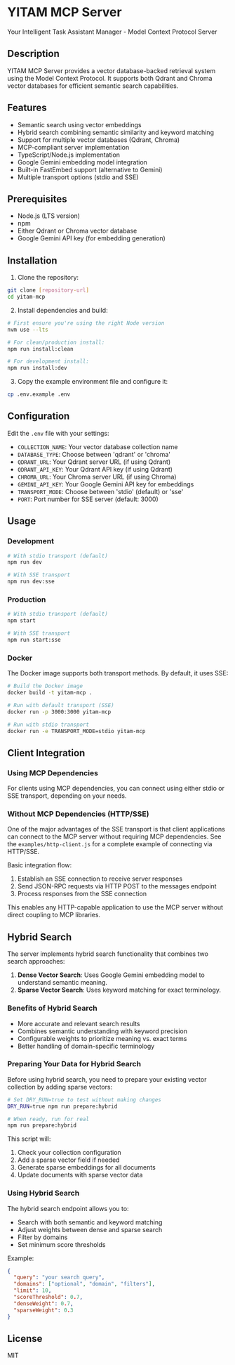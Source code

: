 # YITAM MCP Server

Your Intelligent Task Assistant Manager - Model Context Protocol Server

## Description

YITAM MCP Server provides a vector database-backed retrieval system using the Model Context Protocol. It supports both Qdrant and Chroma vector databases for efficient semantic search capabilities.

## Features

- Semantic search using vector embeddings
- Hybrid search combining semantic similarity and keyword matching
- Support for multiple vector databases (Qdrant, Chroma)
- MCP-compliant server implementation
- TypeScript/Node.js implementation
- Google Gemini embedding model integration
- Built-in FastEmbed support (alternative to Gemini)
- Multiple transport options (stdio and SSE)

## Prerequisites

- Node.js (LTS version)
- npm
- Either Qdrant or Chroma vector database
- Google Gemini API key (for embedding generation)

## Installation

1. Clone the repository:
```bash
git clone [repository-url]
cd yitam-mcp
```

2. Install dependencies and build:
```bash
# First ensure you're using the right Node version
nvm use --lts

# For clean/production install:
npm run install:clean

# For development install:
npm run install:dev
```

3. Copy the example environment file and configure it:
```bash
cp .env.example .env
```

## Configuration

Edit the `.env` file with your settings:

- `COLLECTION_NAME`: Your vector database collection name
- `DATABASE_TYPE`: Choose between 'qdrant' or 'chroma'
- `QDRANT_URL`: Your Qdrant server URL (if using Qdrant)
- `QDRANT_API_KEY`: Your Qdrant API key (if using Qdrant)
- `CHROMA_URL`: Your Chroma server URL (if using Chroma)
- `GEMINI_API_KEY`: Your Google Gemini API key for embeddings
- `TRANSPORT_MODE`: Choose between 'stdio' (default) or 'sse'
- `PORT`: Port number for SSE server (default: 3000)

## Usage

### Development

```bash
# With stdio transport (default)
npm run dev

# With SSE transport
npm run dev:sse
```

### Production

```bash
# With stdio transport (default)
npm start

# With SSE transport
npm run start:sse
```

### Docker

The Docker image supports both transport methods. By default, it uses SSE:

```bash
# Build the Docker image
docker build -t yitam-mcp .

# Run with default transport (SSE)
docker run -p 3000:3000 yitam-mcp

# Run with stdio transport
docker run -e TRANSPORT_MODE=stdio yitam-mcp
```

## Client Integration

### Using MCP Dependencies

For clients using MCP dependencies, you can connect using either stdio or SSE transport, depending on your needs.

### Without MCP Dependencies (HTTP/SSE)

One of the major advantages of the SSE transport is that client applications can connect to the MCP server without requiring MCP dependencies. See the `examples/http-client.js` for a complete example of connecting via HTTP/SSE.

Basic integration flow:

1. Establish an SSE connection to receive server responses
2. Send JSON-RPC requests via HTTP POST to the messages endpoint
3. Process responses from the SSE connection

This enables any HTTP-capable application to use the MCP server without direct coupling to MCP libraries.

## Hybrid Search

The server implements hybrid search functionality that combines two search approaches:

1. **Dense Vector Search**: Uses Google Gemini embedding model to understand semantic meaning.
2. **Sparse Vector Search**: Uses keyword matching for exact terminology.

### Benefits of Hybrid Search

- More accurate and relevant search results
- Combines semantic understanding with keyword precision
- Configurable weights to prioritize meaning vs. exact terms
- Better handling of domain-specific terminology

### Preparing Your Data for Hybrid Search

Before using hybrid search, you need to prepare your existing vector collection by adding sparse vectors:

```bash
# Set DRY_RUN=true to test without making changes
DRY_RUN=true npm run prepare:hybrid

# When ready, run for real
npm run prepare:hybrid
```

This script will:
1. Check your collection configuration
2. Add a sparse vector field if needed
3. Generate sparse embeddings for all documents
4. Update documents with sparse vector data

### Using Hybrid Search

The hybrid search endpoint allows you to:

- Search with both semantic and keyword matching
- Adjust weights between dense and sparse search
- Filter by domains
- Set minimum score thresholds

Example:

```json
{
  "query": "your search query",
  "domains": ["optional", "domain", "filters"],
  "limit": 10,
  "scoreThreshold": 0.7,
  "denseWeight": 0.7,
  "sparseWeight": 0.3
}
```

## License

MIT 